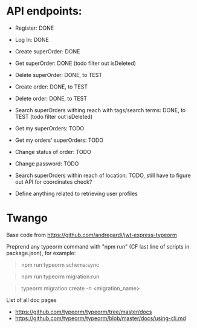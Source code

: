 # API endpoints:

- Register: DONE
- Log In: DONE
- Create superOrder: DONE
- Get superOrder: DONE (todo filter out isDeleted)
- Delete superOrder: DONE, to TEST
- Create order: DONE, to TEST
- Delete order: DONE, to TEST
- Search superOrders withing reach with tags/search terms: DONE, to TEST (todo filter out isDeleted)
- Get my superOrders: TODO
- Get my orders' superOrders: TODO
- Change status of order: TODO
- Change password: TODO
- Search superOrders within reach of location: TODO, still have to figure out API for coordinates check?

- Define anything related to retrieving user profiles

# Twango

Base code from https://github.com/andregardi/jwt-express-typeorm

Preprend any typeorm command with "npm run" (CF last line of scripts in package.json), for example: 

> npm run typeorm schema:sync

> npm run typeorm migration:run

> typeorm migration:create -n <migration_name> 

List of all doc pages
- https://github.com/typeorm/typeorm/tree/master/docs
- https://github.com/typeorm/typeorm/blob/master/docs/using-cli.md


